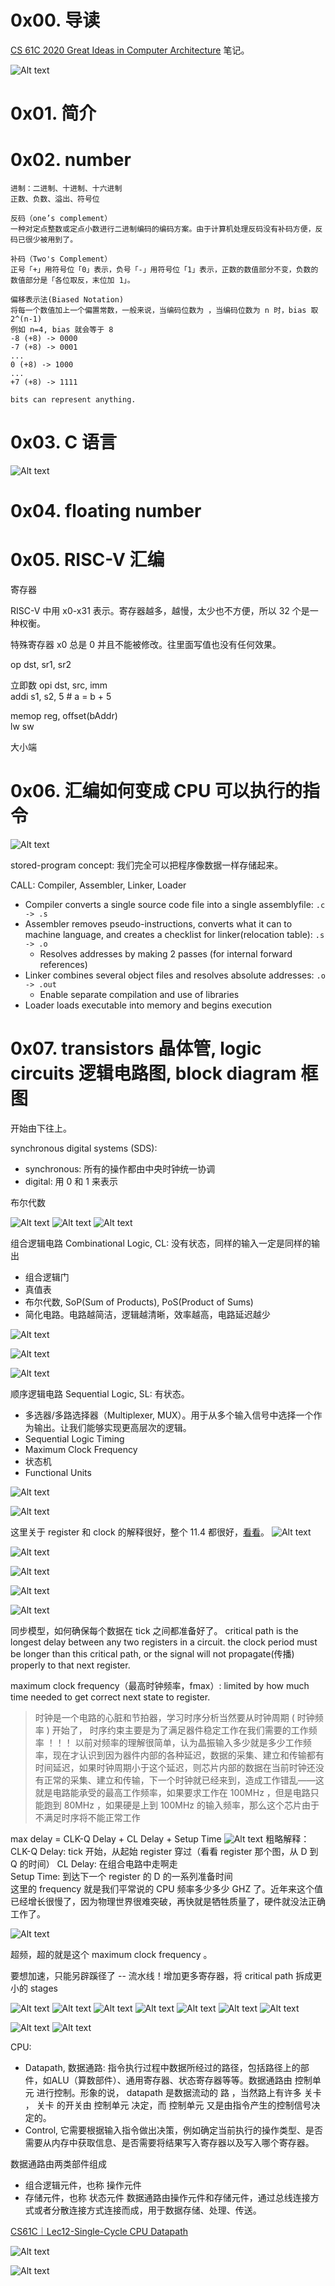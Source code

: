 # 0x00. 导读

[CS 61C 2020 Great Ideas in Computer Architecture](https://www.bilibili.com/video/BV1fC4y147iZ/?spm_id_from=333.337.search-card.all.click&vd_source=55019cf38cd2bfef2ff9bcd83a1f91df) 笔记。

![Alt text](image.png)

# 0x01. 简介

# 0x02. number

```
进制：二进制、十进制、十六进制
正数、负数、溢出、符号位

反码（one’s complement）
一种对定点整数或定点小数进行二进制编码的编码方案。由于计算机处理反码没有补码方便，反码已很少被用到了。

补码（Two's Complement）
正号「+」用符号位「0」表示，负号「-」用符号位「1」表示，正数的数值部分不变，负数的数值部分是「各位取反，末位加 1」。

偏移表示法(Biased Notation)
将每一个数值加上一个偏置常数，一般来说，当编码位数为 ，当编码位数为 n 时，bias 取 2^(n-1)
例如 n=4, bias 就会等于 8
-8 (+8) -> 0000
-7 (+8) -> 0001
...
0 (+8) -> 1000
...
+7 (+8) -> 1111

bits can represent anything.
```

# 0x03. C 语言

![Alt text](image-1.png)

# 0x04. floating number

# 0x05. RISC-V 汇编

寄存器

RISC-V 中用 x0-x31 表示。寄存器越多，越慢，太少也不方便，所以 32 个是一种权衡。

特殊寄存器 x0 总是 0 并且不能被修改。往里面写值也没有任何效果。

op dst, sr1, sr2

立即数 opi dst, src, imm  
addi s1, s2, 5  # a = b + 5

memop reg, offset(bAddr)  
lw sw

大小端

# 0x06. 汇编如何变成 CPU 可以执行的指令

![Alt text](image-2.png)

stored-program concept: 我们完全可以把程序像数据一样存储起来。

CALL: Compiler, Assembler, Linker, Loader
- Compiler converts a single source code file into a single assemblyfile: `.c -> .s`
- Assembler removes pseudo-instructions, converts what it can to machine language, and creates a checklist for linker(relocation table): `.s -> .o`
  - Resolves addresses by making 2 passes (for internal forward references)
- Linker combines several object files and resolves absolute addresses: `.o -> .out`
  - Enable separate compilation and use of libraries
- Loader loads executable into memory and begins execution

# 0x07. transistors 晶体管, logic circuits 逻辑电路图, block diagram 框图

开始由下往上。

synchronous digital systems (SDS):
- synchronous: 所有的操作都由中央时钟统一协调
- digital: 用 0 和 1 来表示


布尔代数

![Alt text](image-4.png)
![Alt text](image-3.png)
![Alt text](image-5.png)

组合逻辑电路 Combinational Logic, CL: 没有状态，同样的输入一定是同样的输出
- 组合逻辑门
- 真值表
- 布尔代数, SoP(Sum of Products), PoS(Product of Sums)
- 简化电路。电路越简洁，逻辑越清晰，效率越高，电路延迟越少
  
![Alt text](image-6.png)
  
![Alt text](image-7.png)

![Alt text](image-8.png)

顺序逻辑电路 Sequential Logic, SL: 有状态。
- 多选器/多路选择器（Multiplexer, MUX）。用于从多个输入信号中选择一个作为输出。让我们能够实现更高层次的逻辑。
- Sequential Logic Timing
- Maximum Clock Frequency
- 状态机
- Functional Units

![Alt text](image-9.png)

![Alt text](image-10.png)

这里关于 register 和 clock 的解释很好，整个 11.4 都很好，[看看](https://www.bilibili.com/video/BV1fC4y147iZ?t=253.4&p=82)。
![Alt text](image-11.png)

![Alt text](image-12.png)

![Alt text](image-13.png)

![Alt text](image-14.png)

![Alt text](image-15.png)



同步模型，如何确保每个数据在 tick 之间都准备好了。
critical path is the longest delay between any two registers in a circuit.
the clock period must be longer than this critical path, or the signal will not propagate(传播) properly to that next register.

maximum clock frequency（最高时钟频率，fmax）: limited by how much time needed to get correct next state to register.
> 时钟是一个电路的心脏和节拍器，学习时序分析当然要从时钟周期 ( 时钟频率 ) 开始了， 时序约束主要是为了满足器件稳定工作在我们需要的工作频率 ！！！
> 以前对频率的理解很简单，认为晶振输入多少就是多少工作频率，现在才认识到因为器件内部的各种延迟，数据的采集、建立和传输都有时间延迟，如果时钟周期小于这个延迟，则芯片内部的数据在当前时钟还没有正常的采集、建立和传输，下一个时钟就已经来到，造成工作错乱——这就是电路能承受的最高工作频率，如果要求工作在 100MHz  ，但是电路只能跑到 80MHz ，如果硬是上到 100MHz 的输入频率，那么这个芯片由于不满足时序将不能正常工作

max delay = CLK-Q Delay + CL Delay + Setup Time
![Alt text](image-16.png)
粗略解释：  
CLK-Q Delay: tick 开始，从起始 register 穿过（看看 register 那个图，从 D 到 Q 的时间）
CL Delay: 在组合电路中走啊走  
Setup Time: 到达下一个 register 的 D 的一系列准备时间  
这里的 frequency 就是我们平常说的 CPU 频率多少多少 GHZ 了。近年来这个值已经增长很慢了，因为物理世界很难突破，再快就是牺牲质量了，硬件就没法正确工作了。

![Alt text](image-17.png)

超频，超的就是这个 maximum clock frequency 。

要想加速，只能另辟蹊径了 -- 流水线！增加更多寄存器，将 critical path 拆成更小的 stages

![Alt text](image-18.png)
![Alt text](image-19.png)
![Alt text](image-20.png)
![Alt text](image-21.png)
![Alt text](image-22.png)
![Alt text](image-23.png)
![Alt text](image-24.png)



![Alt text](image-25.png)
![Alt text](image-26.png)

CPU:
- Datapath, 数据通路: 指令执行过程中数据所经过的路径，包括路径上的部件，如ALU（算数部件）、通用寄存器、状态寄存器等等。数据通路由 控制单元 进行控制。形象的说， datapath 是数据流动的 路 ，当然路上有许多 关卡 ， 关卡 的开关由 控制单元 决定，而 控制单元 又是由指令产生的控制信号决定的。
- Control, 它需要根据输入指令做出决策，例如确定当前执行的操作类型、是否需要从内存中获取信息、是否需要将结果写入寄存器以及写入哪个寄存器。
  
数据通路由两类部件组成
- 组合逻辑元件，也称 操作元件
- 存储元件，也称 状态元件
数据通路由操作元件和存储元件，通过总线连接方式或者分散连接方式连接而成，用于数据存储、处理、传送。

[CS61C｜Lec12-Single-Cycle CPU Datapath](https://forsakendelusion.online/computer/openclass/805/)

![Alt text](image-27.png) 

![Alt text](image-28.png)